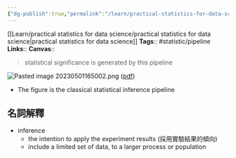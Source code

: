 ```yaml
---
{"dg-publish":true,"permalink":"/learn/practical-statistics-for-data-science/chapter-3-statistical-experiments-and-significance-testing/classical-statistical-inference-pipeline/","hide":true}
---
```



[[Learn/practical statistics for data science/practical statistics for data science\|practical statistics for data science]]
**Tags**:: #statistic/pipeline 
**Links**:: 
**Canvas**:: 

> statistical significance is generated by this pipeline

![Pasted image 20230501165002.png](/img/user/@attachments/Pasted%20image%2020230501165002.png)
([pdf](zotero://open-pdf/library/items/XC4XLTB4?page=105&annotation=NA9WAEH9))  
- The figure is the classical statistical inference pipeline

## 名詞解釋
- inference
	- the intention to apply the experiment results (採用實驗結果的傾向)
	- include a limited set of data, to a larger process or population

